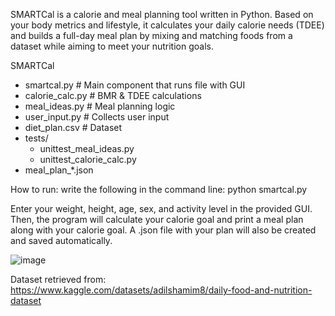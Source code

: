 SMARTCal is a calorie and meal planning tool written in Python. Based on your body metrics and lifestyle, it calculates your daily calorie needs (TDEE) and builds a full-day meal plan by mixing and matching foods from a dataset while aiming to meet your nutrition goals.


SMARTCal

- smartcal.py              # Main component that runs file with GUI
- calorie_calc.py          # BMR & TDEE calculations
- meal_ideas.py            # Meal planning logic
- user_input.py            # Collects user input
-  diet_plan.csv            # Dataset 
-  tests/
   - unittest_meal_ideas.py
   - unittest_calorie_calc.py
- meal_plan_*.json 


How to run: 
write the following in the command line: python smartcal.py


Enter your weight, height, age, sex, and activity level in the provided GUI. Then, the program will calculate your calorie goal and print a meal plan along with your calorie goal.
A .json file with your plan will also be created and saved automatically.

![image](https://github.com/user-attachments/assets/505b1fef-8217-4c6f-8234-b3e3a0662453)



Dataset retrieved from: 
https://www.kaggle.com/datasets/adilshamim8/daily-food-and-nutrition-dataset
